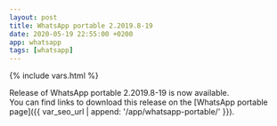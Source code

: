 ```yaml
---
layout: post
title: WhatsApp portable 2.2019.8-19
date: 2020-05-19 22:55:00 +0200
app: whatsapp
tags: [whatsapp]
---
```

{% include vars.html %}

Release of WhatsApp portable 2.2019.8-19 is now available.<br />
You can find links to download this release on the [WhatsApp portable page]({{ var_seo_url | append: '/app/whatsapp-portable/' }}).